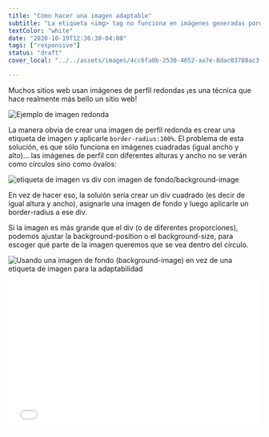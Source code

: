 ```yaml
---
title: "Cómo hacer una imagen adaptable"
subtitle: "La etiqueta <img> tag no funciona en imágenes generadas porque pierden sus proporciones."
textColor: "white"
date: "2020-10-19T12:36:30-04:00"
tags: ["responsive"]
status: "draft"
cover_local: "../../assets/images/4cc6fa0b-2530-4052-aa7e-8dac03788ac3.png"

---
```


Muchos sitios web usan imágenes de perfil redondas ¡es una técnica que hace realmente más bello un sitio web!

![Ejemplo de imagen redonda](../../assets/images/9edb713a-3a80-442a-9fc5-dd5caa9da62fScreenShot20190524at114329AM.png)

La manera obvia de crear una imagen de perfil redonda es crear una etiqueta de imagen y aplicarle  `border-radius:100%`. El problema de esta solución, es que sólo funciona en imágenes cuadradas (igual ancho y alto)... las imágenes de perfil con diferentes alturas y ancho no se verán como círculos sino como óvalos:

![etiqueta de imagen vs div con imagen de fondo/background-image](../../assets/images/596b5833-09a1-4ff0-8718-bc7ba4dd995dScreenShot20190524at42229PM.png)

En vez de hacer eso, la soluión sería crear un div cuadrado (es decir de igual altura y ancho), asignarle una imagen de fondo y luego aplicarle un border-radius a ese div.

Si la imagen es más grande que el div (o de diferentes proporciones), podemos ajustar la background-position o el background-size, para escoger qué parte de la imagen queremos que se vea dentro del círculo.

![Usando una imagen de fondo (background-image) en vez de una etiqueta de imagen para la adaptabilidad](../../assets/images/1251c891-ac88-464f-ae58-5c9d7abe081cScreenShot20190524at121150PM.png)

<iframe width="100%" height="300" src="//jsfiddle.net/BreatheCode/Lge30ypv/4/embedded/html,css,result/dark/" allowfullscreen="allowfullscreen" allowpaymentrequest frameborder="0"></iframe>
